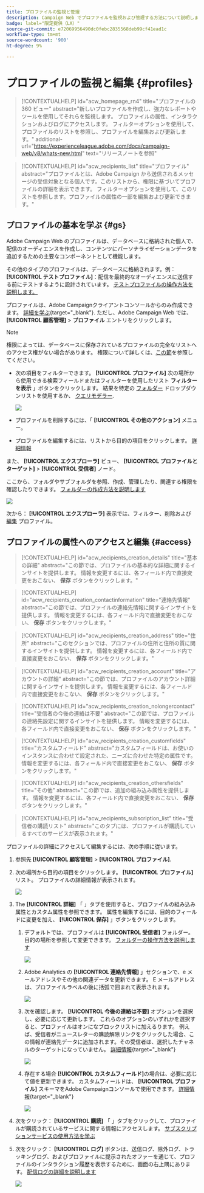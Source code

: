 ```yaml
---
title: プロファイルの監視と管理
description: Campaign Web でプロファイルを監視および管理する方法について説明します。
badge: label="限定提供（LA）"
source-git-commit: e72069956490dc0febc2835568deb99cf41ead1c
workflow-type: tm+mt
source-wordcount: '900'
ht-degree: 9%

---
```


# プロファイルの監視と編集 {#profiles}

>[!CONTEXTUALHELP]
>id="acw_homepage_rn4"
>title="プロファイルの 360 ビュー"
>abstract="新しいプロファイルを作成し、強力なレポートやツールを使用してそれらを監視します。 プロファイルの属性、インタラクションおよびログにアクセスします。 フィルターオプションを使用して、プロファイルのリストを参照し、プロファイルを編集および更新します。"
>additional-url="https://experienceleague.adobe.com/docs/campaign-web/v8/whats-new.html" text="リリースノートを参照"

>[!CONTEXTUALHELP]
>id="acw_recipients_list"
>title="プロファイル"
>abstract="プロファイルとは、Adobe Campaign から送信されるメッセージの受信対象となる個人です。このリストから、権限に基づいてプロファイルの詳細を表示できます。 フィルターオプションを使用して、このリストを参照します。プロファイルの属性の一部を編集および更新できます。"

## プロファイルの基本を学ぶ {#gs}

Adobe Campaign Web のプロファイルは、データベースに格納された個人で、配信のオーディエンスを作成し、コンテンツにパーソナライゼーションデータを追加するための主要なコンポーネントとして機能します。

その他のタイプのプロファイルは、データベースに格納されます。例： **[!UICONTROL テストプロファイル]**：配信を最終的なオーディエンスに送信する前にテストするように設計されています。 [テストプロファイルの操作方法を説明します。](test-profiles.md)

プロファイルは、Adobe Campaignクライアントコンソールからのみ作成できます。 [詳細を学ぶ](https://experienceleague.adobe.com/docs/campaign/campaign-v8/audience/add-profiles/create-profiles.html){target="_blank"}. ただし、Adobe Campaign Web では、 **[!UICONTROL 顧客管理]** > **プロファイル** エントリをクリックします。

>[!NOTE]
>
>権限によっては、データベースに保存されているプロファイルの完全なリストへのアクセス権がない場合があります。 権限について詳しくは、[この節](../get-started/permissions.md)を参照してください。

* 次の項目をフィルターできます。 **[!UICONTROL プロファイル]** 次の場所から使用できる検索フィールドまたはフィルターを使用したリスト **フィルターを表示** 」ボタンをクリックします。 結果を特定の [フォルダー](../get-started/permissions.md#folders) ドロップダウンリストを使用するか、 [クエリモデラー](../query/query-modeler-overview.md).

  ![](assets/profiles-list.png)

* プロファイルを削除するには、「 **[!UICONTROL その他のアクション]** メニュー。

* プロファイルを編集するには、リストから目的の項目をクリックします。 [詳細情報](#access)

また、 **[!UICONTROL エクスプローラ]** ビュー、 **[!UICONTROL プロファイルとターゲット]** > **[!UICONTROL 受信者]** ノード。

ここから、フォルダやサブフォルダを参照、作成、管理したり、関連する権限を確認したりできます。 [フォルダーの作成方法を説明します](../get-started/permissions.md#folders)

![](assets/profiles-explorer-folder.png)

次から： **[!UICONTROL エクスプローラ]** 表示では、フィルター、削除および [編集](#access) プロファイル。

## プロファイルの属性へのアクセスと編集 {#access}

>[!CONTEXTUALHELP]
>id="acw_recipients_creation_details"
>title="基本の詳細"
>abstract="この節では、プロファイルの基本的な詳細に関するインサイトを提供します。 情報を変更するには、各フィールド内で直接変更をおこない、 **保存** ボタンをクリックします。"

>[!CONTEXTUALHELP]
>id="acw_recipients_creation_contactinformation"
>title="連絡先情報"
>abstract="この節では、プロファイルの連絡先情報に関するインサイトを提供します。 情報を変更するには、各フィールド内で直接変更をおこない、 **保存** ボタンをクリックします。"

>[!CONTEXTUALHELP]
>id="acw_recipients_creation_address"
>title="住所"
>abstract="このセクションでは、プロファイルの住所と住所の質に関するインサイトを提供します。 情報を変更するには、各フィールド内で直接変更をおこない、 **保存** ボタンをクリックします。"

>[!CONTEXTUALHELP]
>id="acw_recipients_creation_account"
>title="アカウントの詳細"
>abstract="この節では、プロファイルのアカウント詳細に関するインサイトを提供します。 情報を変更するには、各フィールド内で直接変更をおこない、 **保存** ボタンをクリックします。"

>[!CONTEXTUALHELP]
>id="acw_recipients_creation_nolongercontact"
>title="受信者の今後の連絡は不要"
>abstract="この節では、プロファイルの連絡先設定に関するインサイトを提供します。 情報を変更するには、各フィールド内で直接変更をおこない、 **保存** ボタンをクリックします。"

>[!CONTEXTUALHELP]
>id="acw_recipients_creation_customfields"
>title="カスタムフィールド"
>abstract="カスタムフィールドは、お使いのインスタンスに合わせて設定された、ニーズに合わせた特定の属性です。 情報を変更するには、各フィールド内で直接変更をおこない、 **保存** ボタンをクリックします。"

>[!CONTEXTUALHELP]
>id="acw_recipients_creation_othersfields"
>title="その他"
>abstract="この節では、追加の組み込み属性を提供します。 情報を変更するには、各フィールド内で直接変更をおこない、 **保存** ボタンをクリックします。"

>[!CONTEXTUALHELP]
>id="acw_recipients_subscription_list"
>title="受信者の購読リスト"
>abstract="このタブには、プロファイルが購読しているすべてのサービスが表示されます。"

プロファイルの詳細にアクセスして編集するには、次の手順に従います。

1. 参照先 **[!UICONTROL 顧客管理]** > **[!UICONTROL プロファイル]**.

1. 次の場所から目的の項目をクリックします。 **[!UICONTROL プロファイル]** リスト。 プロファイルの詳細情報が表示されます。

   ![](assets/profile-details.png)

1. The **[!UICONTROL 詳細]** 「 」タブを使用すると、プロファイルの組み込み属性とカスタム属性を参照できます。 属性を編集するには、目的のフィールドに変更を加え、 **[!UICONTROL 保存]** 」ボタンをクリックします。

   1. デフォルトでは、プロファイルは **[!UICONTROL 受信者]** フォルダー。 目的の場所を参照して変更できます。 [フォルダーの操作方法を説明します](../get-started/permissions.md#folders)

      ![](assets/profile-folder.png)

   1. Adobe Analytics の **[!UICONTROL 連絡先情報]** 」セクションで、e メールアドレスやその他の関連データを更新できます。 E メールアドレスは、プロファイルラベルの後に括弧で囲まれて表示されます。

      ![](assets/profile-address.png)

   1. 次を確認します。 **[!UICONTROL 今後の連絡は不要]** オプションを選択し、必要に応じて更新します。 これらのオプションのいずれかを選択すると、プロファイルはオンになブロックリストに加えるります。 例えば、受信者がニュースレターの購読解除リンクをクリックした場合、この情報が連絡先データに追加されます。その受信者は、選択したチャネルのターゲットになっていません。 [詳細情報](https://experienceleague.adobe.com/docs/campaign/campaign-v8/send/failures/quarantines.html){target="_blank"}

      ![](assets/profile-no-longer-contact.png)

   1. 存在する場合 **[!UICONTROL カスタムフィールド]**&#x200B;の場合は、必要に応じて値を更新できます。 カスタムフィールドは、 **[!UICONTROL プロファイル]** スキーマをAdobe Campaignコンソールで使用できます。 [詳細情報](https://experienceleague.adobe.com/docs/campaign/campaign-v8/developer/shemas-forms/extend-schema.html){target="_blank"}

      ![](assets/profile-custom-fields.png)

1. 次をクリック： **[!UICONTROL 購読]** 「 」タブをクリックして、プロファイルが購読されているサービスに関する情報にアクセスします。 [サブスクリプションサービスの使用方法を学ぶ](manage-services.md)

1. 次をクリック： **[!UICONTROL ログ]** ボタンは、送信ログ、除外ログ、トラッキングログ、およびプロファイルに提示されたオファーを通じて、プロファイルのインタラクション履歴を表示するために、画面の右上隅にあります。 [配信ログの詳細を説明します](../monitor/delivery-logs.md)

   ![](assets/profile-logs.png)
